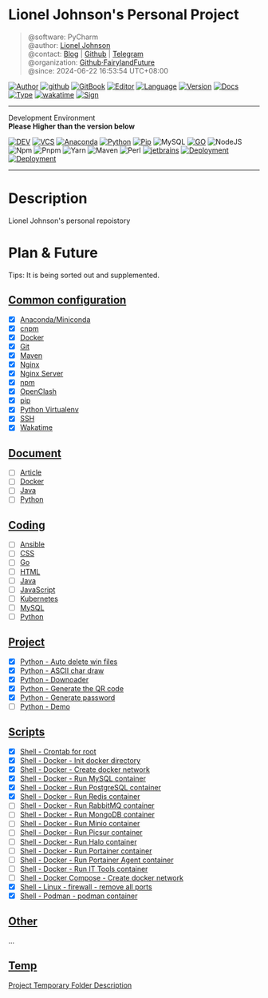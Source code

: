 # Lionel Johnson's Personal Project

> @software: PyCharm  
> @author: [Lionel Johnson](https://fairy.host)  
> @contact: [Blog](https://blog.fairy.host/) | [Github](https://github.com/PrettiestFairy) | [Telegram](https://t.me/FairylandFuture)  
> @organization: [Github·FairylandFuture](https://github.com/FairylandFuture)  
> @since: 2024-06-22 16:53:54 UTC+08:00

[![Author](https://img.shields.io/badge/Author-Lionel_Johnson-orange)](https://t.me/FairylandFuture) [![github](https://img.shields.io/badge/Github-PrettiestFairy-green)](https://github.com/PrettiestFairy) [![GitBook](https://img.shields.io/badge/GitBook-Interesting-green)](https://interestingbooks.gitbook.io/) [![Editor](https://img.shields.io/badge/Editor-Typora-yellow)]() [![Language](https://img.shields.io/badge/Language-Markdown-orange)]() [![Version](https://img.shields.io/badge/Version-Release-blue)]() [![Docs](https://img.shields.io/badge/Docs-Passing-brightgreen)]() [![Type](https://img.shields.io/badge/Type-Documents-blue)]() [![wakatime](https://wakatime.com/badge/user/fa851759-c657-4b1e-8bcb-3ec3a693a2cd.svg)](https://wakatime.com/@fa851759-c657-4b1e-8bcb-3ec3a693a2cd) [![Sign](https://img.shields.io/badge/%E7%AD%89%E6%88%91%E4%BB%A3%E7%A0%81%E7%BC%96%E6%88%90-%E5%A8%B6%E4%BD%A0%E4%B8%BA%E5%A6%BB%E5%8F%AF%E5%A5%BD-red)](https://github.com/PrettiestFairy)

---

Development Environment  
**Please Higher than the version below** 

[![DEV](https://img.shields.io/badge/Env-Win/Mac/Linux-%230078D4?logo=windows11&logoColor=%230078D4)]() [![VCS](https://img.shields.io/badge/VCS-GitHub-%23181717?logo=github&logoColor=%23181717)](https://github.com/PrettiestFairy) [![Anaconda](https://img.shields.io/badge/Anaconda-latest-%2344A833?logo=anaconda&logoColor=%2344A833)](https://www.anaconda.com/download#downloads) [![Python](https://img.shields.io/badge/Python-3.11.x-%233776AB?logo=python&logoColor=%233776AB)](https://www.python.org/downloads/release/python-3913/) [![Pip](https://img.shields.io/badge/PIP-24.x.x-%233775A9?logo=pypi&logoColor=%233775A9)](https://pypi.org/) ![MySQL](https://img.shields.io/badge/MySQL-8.0.35-%234479A1?logo=mysql&logoColor=%234479A1) [![GO](https://img.shields.io/badge/Go-1.20.6-%2300ADD8?logo=go&logoColor=%2300ADD8)](https://go.dev/dl/) ![NodeJS](https://img.shields.io/badge/Node-18.19-%23339933?logo=nodedotjs&logoColor=%23339933) ![Npm](https://img.shields.io/badge/Npm-10.x.x-%23CB3837?logo=npm&logoColor=%23CB3837) ![Pnpm](https://img.shields.io/badge/Pnpm-8.7.6-%23F69220?logo=pnpm&logoColor=%23F69220) ![Yarn](https://img.shields.io/badge/Yarn-1.22.19-%232C8EBB?logo=yarn&logoColor=%232C8EBB) ![Maven](https://img.shields.io/badge/Maven-3.9.1-%23C71A36?logo=apachemaven&logoColor=%23C71A36) ![Perl](https://img.shields.io/badge/Perl-8.3.0-%2339457E?logo=perl&logoColor=%2339457E) [![jetbrains](https://img.shields.io/badge/Jetbrains_IDE-Release-%2347f38a?logo=jetbrains&logoColor=%2347f38a)](https://www.jetbrains.com/) [![Deployment](https://img.shields.io/badge/Deployment-Docker-%232496ED?logo=docker&logoColor=%232496ED)](https://www.docker.com/) [![Deployment](https://img.shields.io/badge/Deployment-Kubernetes-%23326CE5?logo=kubernetes&logoColor=%23326CE5)](https://kubernetes.io/)

---

# Description

Lionel Johnson's personal repoistory

# Plan & Future

Tips: It is being sorted out and supplemented.

## [Common configuration](conf)

- [x] [Anaconda/Miniconda](conf/anaconda)
- [x] [cnpm](conf/cnpm)
- [x] [Docker](conf/docker)
- [x] [Git](conf/git)
- [x] [Maven](conf/maven)
- [x] [Nginx](conf/nginx)
- [x] [Nginx Server](conf/nginx-server)
- [x] [npm](conf/npm)
- [x] [OpenClash](conf/openclash)
- [x] [pip](conf/pip)
- [x] [Python Virtualenv](conf/python-virtualenv)
- [x] [SSH](conf/ssh)
- [x] [Wakatime](conf/wakatime)

## [Document](docs)

- [ ] [Article](docs/article)
- [ ] [Docker](docs/docker)
- [ ] [Java](docs/java)
- [ ] [Python](docs/python)

## [Coding](languages)

- [ ] [Ansible](languages/ansible)
- [ ] [CSS](languages/css)
- [ ] [Go](languages/go)
- [ ] [HTML](languages/html)
- [ ] [Java](languages/java)
- [ ] [JavaScript](languages/javascript)
- [ ] [Kubernetes](languages/kubernetes)
- [ ] [MySQL](languages/mysql)
- [ ] [Python](languages/python)

## [Project](projects)

- [x] [Python - Auto delete win files](projects/auto-del-files)
- [x] [Python - ASCII char draw](projects/character-drawing)
- [x] [Python - Downoader](projects/downloader)
- [x] [Python - Generate the QR code](projects/generate-qrcode)
- [x] [Python - Generate password](projects/password-generator)
- [ ] [Python - Demo](projects/python-demo)

## [Scripts](scripts)

- [x] [Shell - Crontab for root](scripts/crontab/root)
- [x] [Shell - Docker - Init docker directory](scripts/docker/000-docker/init-docker)
- [x] [Shell - Docker - Create docker network](scripts/docker/000-docker/create-network)
- [x] [Shell - Docker - Run MySQL container](scripts/docker/001-mysql/start-mysql-service)
- [x] [Shell - Docker - Run PostgreSQL container](scripts/docker/002-postgresql/start-postgresql-service)
- [x] [Shell - Docker - Run Redis container](scripts/docker/003-redis/start-redis-service)
- [ ] [Shell - Docker - Run RabbitMQ container]()
- [ ] [Shell - Docker - Run MongoDB container]()
- [ ] [Shell - Docker - Run Minio container]()
- [ ] [Shell - Docker - Run Picsur container]()
- [ ] [Shell - Docker - Run Halo container]()
- [ ] [Shell - Docker - Run Portainer container]()
- [ ] [Shell - Docker - Run Portainer Agent container]()
- [ ] [Shell - Docker - Run IT Tools container]()
- [ ] [Shell - Docker Compose - Create docker network]()
- [x] [Shell - Linux - firewall - remove all ports](scripts/firewall/remove-all-ports)
- [x] [Shell - Podman - podman container](scripts/podman/podman-container)

## [Other](other)

...

## [Temp](temp)

[Project Temporary Folder Description](temp/README.md)
